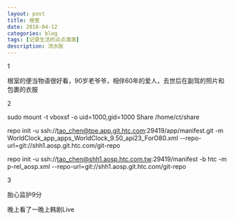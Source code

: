 ```yaml
---
layout: post
title: 根室
date: 2018-04-12
categories: blog
tags: [记录生活的点点滴滴]
description: 流水账
---
```


1 

根室的便当物语很好看，90岁老爷爷，相伴60年的爱人，去世后在副驾的照片和包裹的衣服

2

sudo mount -t vboxsf -o uid=1000,gid=1000 Share /home/ct/share

repo init -u ssh://tao_chen@tpe.app.git.htc.com:29419/app/manifest.git -m WorldClock_app_apps_WorldClock_9.50_api23_ForO80.xml --repo-url=git://shh1.aosp.git.htc.com/git-repo

repo init -u ssh://tao_chen@shh1.aosp.htc.com.tw:29419/manifest -b htc -m p-rel_aosp.xml --repo-url=git://shh1.aosp.git.htc.com/git-repo

3

胎心监护9分

晚上看了一晚上韩剧Live









